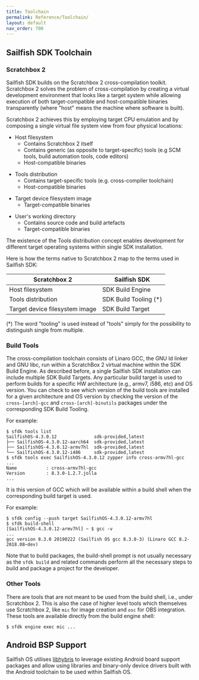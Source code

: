 ```yaml
---
title: Toolchain
permalink: Reference/Toolchain/
layout: default
nav_order: 700
---
```


## Sailfish SDK Toolchain

### Scratchbox 2

Sailfish SDK builds on the Scratchbox 2 cross-compilation toolkit. Scratchbox 2 solves the problem of cross-compilation by creating a virtual development environment that looks like a target system while allowing execution of both target-compatible and host-compatible binaries transparently (where "host" means the machine where software is built).

Scratchbox 2 achieves this by employing target CPU emulation and by composing a single virtual file system view from four physical locations:

  - Host filesystem
      - Contains Scratchbox 2 itself
      - Contains generic (as opposite to target-specific) tools (e.g SCM tools, build automation tools, code editors)
      - Host-compatible binaries

<!-- end list -->

  - Tools distribution
      - Contains target-specific tools (e.g. cross-compiler toolchain)
      - Host-compatible binaries

<!-- end list -->

  - Target device filesystem image
      - Target-compatible binaries

<!-- end list -->

  - User's working directory
      - Contains source code and build artefacts
      - Target-compatible binaries

The existence of the Tools distribution concept enables development for different target operating systems within single SDK installation.

Here is how the terms native to Scratchbox 2 map to the terms used in Sailfish SDK:

| Scratchbox 2                   | Sailfish SDK           |
| ------------------------------ | ---------------------- |
| Host filesystem                | SDK Build Engine       |
| Tools distribution             | SDK Build Tooling (\*) |
| Target device filesystem image | SDK Build Target       |

(\*) The word "tooling" is used instead of "tools" simply for the possibility to distinguish single from multiple.

### Build Tools

The cross-compilation toolchain consists of Linaro GCC, the GNU ld linker and GNU libc, run within a ScratchBox 2 virtual machine within the SDK Build Engine. As described before, a single Sailfish SDK installation can include multiple SDK Build Targets. Any particular build target is used to perform builds for a specific HW architecture (e.g., armv7, i586, etc) and OS version. You can check to see which version of the build tools are installed for a given architecture and OS version by checking the version of the `cross-[arch]-gcc` and `cross-[arch]-binutils` packages under the corresponding SDK Build Tooling.

For example:
```
$ sfdk tools list
SailfishOS-4.3.0.12              sdk-provided,latest
├── SailfishOS-4.3.0.12-aarch64  sdk-provided,latest
├── SailfishOS-4.3.0.12-armv7hl  sdk-provided,latest
└── SailfishOS-4.3.0.12-i486     sdk-provided,latest
$ sfdk tools exec SailfishOS-4.3.0.12 zypper info cross-armv7hl-gcc
...
Name           : cross-armv7hl-gcc
Version        : 8.3.0-1.2.7.jolla
...
```

It is this version of GCC which will be available within a build shell when the corresponding build target is used.

For example:
```nosh
$ sfdk config --push target SailfishOS-4.3.0.12-armv7hl
$ sfdk build-shell
[SailfishOS-4.3.0.12-armv7hl] ~ $ gcc -v
...
gcc version 8.3.0 20190222 (Sailfish OS gcc 8.3.0-3) (Linaro GCC 8.2-2018.08~dev)
```

Note that to build packages, the build-shell prompt is not usually necessary as the `sfdk build` and related commands perform all the necessary steps to build and package a project for the developer.

### Other Tools

There are tools that are not meant to be used from the build shell, i.e., under Scratchbox 2. This is also the case of higher level tools which themselves use Scratchbox 2, like `mic` for image creation and `osc` for OBS integration. These tools are available directly from the build engine shell:
```nosh
$ sfdk engine exec mic ...
```

## Android BSP Support

Sailfish OS utilises [libhybris](https://github.com/libhybris/libhybris) to leverage existing Android board support packages and allow using libraries and binary-only device drivers built with the Android toolchain to be used within Sailfish OS.
